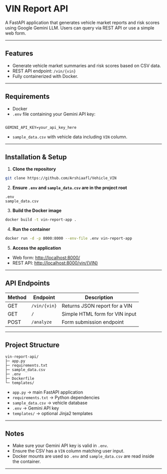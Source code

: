 # VIN Report API

A FastAPI application that generates vehicle market reports and risk scores using Google Gemini LLM. Users can query via REST API or use a simple web form.

---

## Features

- Generate vehicle market summaries and risk scores based on CSV data.
- REST API endpoint: `/vin/{vin}`
- Fully containerized with Docker.

---

## Requirements

- Docker
- `.env` file containing your Gemini API key:

```

GEMINI_API_KEY=your_api_key_here

````

- `sample_data.csv` with vehicle data including `VIN` column.

---

## Installation & Setup

1. **Clone the repository**

```bash
git clone https://github.com/Arshiaafl/Vehicle_VIN
````

2. **Ensure `.env` and `sample_data.csv` are in the project root**

```
.env
sample_data.csv
```

3. **Build the Docker image**

```bash
docker build -t vin-report-app .
```

4. **Run the container**

```bash
docker run -d -p 8000:8000 --env-file .env vin-report-app  
```

5. **Access the application**

* Web form: [http://localhost:8000/](http://localhost:8000/)
* REST API: [http://localhost:8000/vin/{VIN}](http://localhost:8000/vin/YOUR_VIN_HERE)

---

## API Endpoints

| Method | Endpoint     | Description                    |
| ------ | ------------ | ------------------------------ |
| GET    | `/vin/{vin}` | Returns JSON report for a VIN  |
| GET    | `/`          | Simple HTML form for VIN input |
| POST   | `/analyze`   | Form submission endpoint       |

---

## Project Structure

```
vin-report-api/
├─ app.py
├─ requirements.txt
├─ sample_data.csv
├─ .env
├─ Dockerfile
└─ templates/
```

* `app.py` → main FastAPI application
* `requirements.txt` → Python dependencies
* `sample_data.csv` → vehicle database
* `.env` → Gemini API key
* `templates/` → optional Jinja2 templates

---

## Notes

* Make sure your Gemini API key is valid in `.env`.
* Ensure the CSV has a `VIN` column matching user input.
* Docker mounts are used so `.env` and `sample_data.csv` are read inside the container.

---




